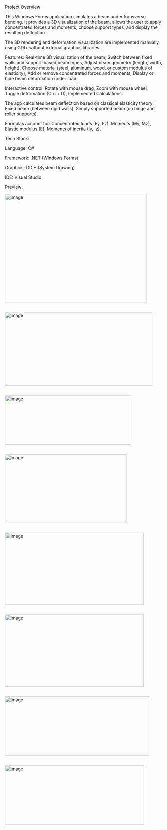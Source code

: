 Project Overview

This Windows Forms application simulates a beam under transverse bending.
It provides a 3D visualization of the beam, allows the user to apply concentrated forces and moments, choose support types, and display the resulting deflection.

The 3D rendering and deformation visualization are implemented manually using GDI+ without external graphics libraries.

Features:
Real-time 3D visualization of the beam,
Switch between fixed walls and support-based beam types,
Adjust beam geometry (length, width, height),
Choose material (steel, aluminum, wood, or custom modulus of elasticity),
Add or remove concentrated forces and moments,
Display or hide beam deformation under load.

Interactive control:
Rotate with mouse drag,
Zoom with mouse wheel,
Toggle deformation (Ctrl + D),
Implemented Calculations.

The app calculates beam deflection based on classical elasticity theory:
Fixed beam (between rigid walls),
Simply supported beam (on hinge and roller supports).

Formulas account for:
Concentrated loads (Fy, Fz),
Moments (My, Mz),
Elastic modulus (E),
Moments of inertia (Iy, Iz).

Tech Stack:

Language: C#

Framework: .NET (Windows Forms)

Graphics: GDI+ (System.Drawing)

IDE: Visual Studio

Preview:

<img width="454" height="347" alt="image" src="https://github.com/user-attachments/assets/6869d5d5-3aad-4ac1-b659-8d8ed21099ad" /><br><br>

<img width="474" height="236" alt="image" src="https://github.com/user-attachments/assets/efa5a2d1-d358-4524-9665-463b6685b14e" /><br><br>

<img width="404" height="157" alt="image" src="https://github.com/user-attachments/assets/92485b2d-1f0b-4be5-87c1-1a5011bd9193" /><br><br>

<img width="390" height="220" alt="image" src="https://github.com/user-attachments/assets/7493ff35-b3d0-4621-a30c-50451dd96508" /><br><br>

<img width="444" height="231" alt="image" src="https://github.com/user-attachments/assets/b34044b4-0308-48b1-81b1-548dacf5d88a" /><br><br>

<img width="444" height="231" alt="image" src="https://github.com/user-attachments/assets/60b58aaf-eca0-45d6-ad93-5b23eaea431d" /><br><br>

<img width="461" height="190" alt="image" src="https://github.com/user-attachments/assets/7c0d3fdb-c19d-46f0-88ef-a889b638467b" /><br><br>

<img width="445" height="190" alt="image" src="https://github.com/user-attachments/assets/5ec49b00-bebb-4d6a-9258-7ebf12e6801f" /><br><br>

